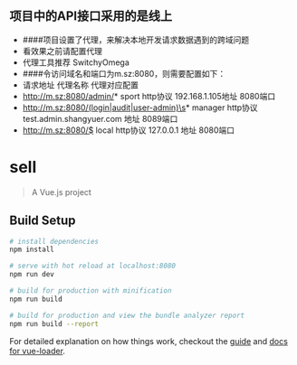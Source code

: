 ## 项目中的API接口采用的是线上
* ####项目设置了代理，来解决本地开发请求数据遇到的跨域问题
* 看效果之前请配置代理
* 代理工具推荐 SwitchyOmega
* ####令访问域名和端口为m.sz:8080，则需要配置如下：
* 请求地址								代理名称		代理对应配置
* http://m.sz:8080/admin/*				 sport			http协议 192.168.1.105地址 8080端口
* http://m.sz:8080/(login|audit|user-admin)\s*		manager 	http协议 test.admin.shangyuer.com 地址 8089端口
* http://m.sz:8080/$		local		http协议 127.0.0.1 地址 8080端口


# sell

> A Vue.js project

## Build Setup

``` bash
# install dependencies
npm install

# serve with hot reload at localhost:8080
npm run dev

# build for production with minification
npm run build

# build for production and view the bundle analyzer report
npm run build --report
```

For detailed explanation on how things work, checkout the [guide](http://vuejs-templates.github.io/webpack/) and [docs for vue-loader](http://vuejs.github.io/vue-loader).
